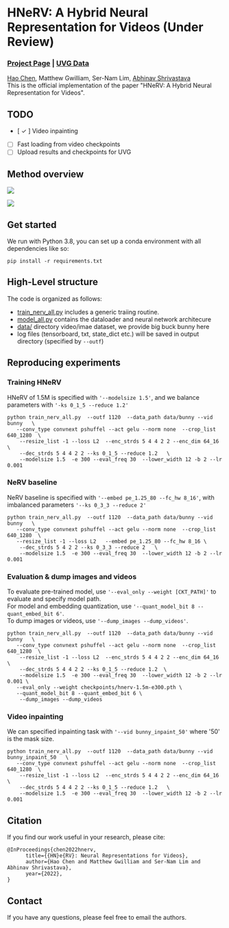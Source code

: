 # HNeRV: A Hybrid Neural Representation for Videos  (Under Review)
### [Project Page](https://haochen-rye.github.io/HNeRV) | [UVG Data](http://ultravideo.fi/#testsequences) 


[Hao Chen](https://haochen-rye.github.io),
Matthew Gwilliam,
Ser-Nam Lim,
[Abhinav Shrivastava](https://www.cs.umd.edu/~abhinav/)<br>
This is the official implementation of the paper "HNeRV: A Hybrid Neural Representation for Videos".

## TODO 
- [ &check; ] Video inpainting
- [ ] Fast loading from video checkpoints
- [ ] Upload results and checkpoints for UVG

## Method overview
<!-- HNeRV architecture             |  Video Regression
:-------------------------:|:-------------------------: -->
![](https://i.imgur.com/SdRcEiY.jpg) 

 ![](https://i.imgur.com/CAppWSM.jpg)

## Get started
We run with Python 3.8, you can set up a conda environment with all dependencies like so:
```
pip install -r requirements.txt 
```

## High-Level structure
The code is organized as follows:
* [train_nerv_all.py](./train_nerv_all.py) includes a generic traiing routine.
* [model_all.py](./model_all.py) contains the dataloader and neural network architecure 
* [data/](./data) directory video/imae dataset, we provide big buck bunny here
* log files (tensorboard, txt, state_dict etc.) will be saved in output directory (specified by ```--outf```)

## Reproducing experiments

### Training HNeRV
HNeRV of 1.5M is specified with ```'--modelsize 1.5'```, and we balance parameters with ```'-ks 0_1_5 --reduce 1.2' ```
```
python train_nerv_all.py  --outf 1120  --data_path data/bunny --vid bunny   \
   --conv_type convnext pshuffel --act gelu --norm none  --crop_list 640_1280  \
    --resize_list -1 --loss L2  --enc_strds 5 4 4 2 2 --enc_dim 64_16 \
    --dec_strds 5 4 4 2 2 --ks 0_1_5 --reduce 1.2   \
    --modelsize 1.5  -e 300 --eval_freq 30  --lower_width 12 -b 2 --lr 0.001
```

### NeRV baseline
NeRV baseline is specified with ```'--embed pe_1.25_80 --fc_hw 8_16'```, with imbalanced parameters ```'--ks 0_3_3 --reduce 2' ```
```
python train_nerv_all.py  --outf 1120  --data_path data/bunny --vid bunny   \
   --conv_type convnext pshuffel --act gelu --norm none  --crop_list 640_1280  \
   --resize_list -1 --loss L2   --embed pe_1.25_80 --fc_hw 8_16 \
    --dec_strds 5 4 2 2 --ks 0_3_3 --reduce 2   \
    --modelsize 1.5  -e 300 --eval_freq 30  --lower_width 12 -b 2 --lr 0.001
```

### Evaluation & dump images and videos
To evaluate pre-trained model, use ```'--eval_only --weight [CKT_PATH]'``` to evaluate and specify model path. \
For model and embedding quantization, use ```'--quant_model_bit 8 --quant_embed_bit 6'```.\
To dump images or videos, use  ```'--dump_images --dump_videos'```.
```
python train_nerv_all.py  --outf 1120  --data_path data/bunny --vid bunny   \
   --conv_type convnext pshuffel --act gelu --norm none  --crop_list 640_1280  \
    --resize_list -1 --loss L2  --enc_strds 5 4 4 2 2 --enc_dim 64_16 \
    --dec_strds 5 4 4 2 2 --ks 0_1_5 --reduce 1.2  \
    --modelsize 1.5  -e 300 --eval_freq 30  --lower_width 12 -b 2 --lr 0.001 \
   --eval_only --weight checkpoints/hnerv-1.5m-e300.pth \
   --quant_model_bit 8 --quant_embed_bit 6 \
    --dump_images --dump_videos
```

### Video inpainting
We can specified inpainting task with ```'--vid bunny_inpaint_50'``` where '50' is the mask size.
```
python train_nerv_all.py  --outf 1120  --data_path data/bunny --vid bunny_inpaint_50   \
   --conv_type convnext pshuffel --act gelu --norm none  --crop_list 640_1280  \
    --resize_list -1 --loss L2  --enc_strds 5 4 4 2 2 --enc_dim 64_16 \
    --dec_strds 5 4 4 2 2 --ks 0_1_5 --reduce 1.2   \
    --modelsize 1.5  -e 300 --eval_freq 30  --lower_width 12 -b 2 --lr 0.001
```

## Citation
If you find our work useful in your research, please cite:
```
@InProceedings{chen2022hnerv,
      title={{HN}e{RV}: Neural Representations for Videos}, 
      author={Hao Chen and Matthew Gwilliam and Ser-Nam Lim and Abhinav Shrivastava},
      year={2022},
}
```

## Contact
If you have any questions, please feel free to email the authors.